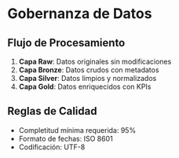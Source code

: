 # Gobernanza de Datos

## Flujo de Procesamiento
1. **Capa Raw**: Datos originales sin modificaciones
2. **Capa Bronze**: Datos crudos con metadatos
3. **Capa Silver**: Datos limpios y normalizados
4. **Capa Gold**: Datos enriquecidos con KPIs

## Reglas de Calidad
- Completitud mínima requerida: 95%
- Formato de fechas: ISO 8601
- Codificación: UTF-8
